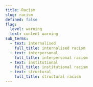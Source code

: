 ```yaml
---
title: Racism
slug: racism
defined: false
flag:
  level: warning
  text: content warning
sub_terms:
  - text: internalised
    full_title: internalised racism
  - text: interpersonal
    full_title: interpersonal racism
  - text: institutional
    full_title: institutional racism
  - text: structural
    full_title: structural racism
---
```

